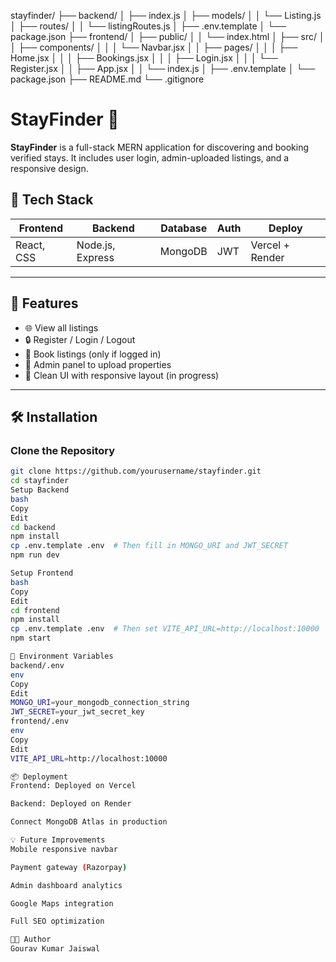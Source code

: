 stayfinder/
├── backend/
│   ├── index.js
│   ├── models/
│   │   └── Listing.js
│   ├── routes/
│   │   └── listingRoutes.js
│   ├── .env.template
│   └── package.json
├── frontend/
│   ├── public/
│   │   └── index.html
│   ├── src/
│   │   ├── components/
│   │   │   └── Navbar.jsx
│   │   ├── pages/
│   │   │   ├── Home.jsx
│   │   │   ├── Bookings.jsx
│   │   │   ├── Login.jsx
│   │   │   └── Register.jsx
│   │   ├── App.jsx
│   │   └── index.js
│   ├── .env.template
│   └── package.json
├── README.md
└── .gitignore

# StayFinder 🏡

**StayFinder** is a full-stack MERN application for discovering and booking verified stays. It includes user login, admin-uploaded listings, and a responsive design.

## 🚀 Tech Stack

| Frontend        | Backend           | Database | Auth  | Deploy |
|----------------|-------------------|----------|-------|--------|
| React, CSS     | Node.js, Express  | MongoDB  | JWT   | Vercel + Render |

---

## 🔧 Features

- 🌐 View all listings
- 🔒 Register / Login / Logout
- 📑 Book listings (only if logged in)
- 🧑 Admin panel to upload properties
- 📱 Clean UI with responsive layout (in progress)

---

## 🛠️ Installation

### Clone the Repository

```bash
git clone https://github.com/yourusername/stayfinder.git
cd stayfinder
Setup Backend
bash
Copy
Edit
cd backend
npm install
cp .env.template .env  # Then fill in MONGO_URI and JWT_SECRET
npm run dev

Setup Frontend
bash
Copy
Edit
cd frontend
npm install
cp .env.template .env  # Then set VITE_API_URL=http://localhost:10000
npm start

📁 Environment Variables
backend/.env
env
Copy
Edit
MONGO_URI=your_mongodb_connection_string
JWT_SECRET=your_jwt_secret_key
frontend/.env
env
Copy
Edit
VITE_API_URL=http://localhost:10000

📦 Deployment
Frontend: Deployed on Vercel

Backend: Deployed on Render

Connect MongoDB Atlas in production

💡 Future Improvements
Mobile responsive navbar

Payment gateway (Razorpay)

Admin dashboard analytics

Google Maps integration

Full SEO optimization

🧑‍💻 Author
Gourav Kumar Jaiswal

